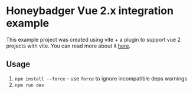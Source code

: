 # Honeybadger Vue 2.x integration example

This example project was created using vite + a plugin to support vue 2 projects with vite.
You can read more about it [here](https://www.mathew-paul.nz/posts/how-to-use-vue2-with-vite/).


## Usage

1. `npm install --force` - use `force` to ignore incompatible deps warnings
2. `npm run dev`
